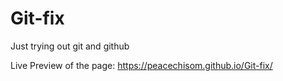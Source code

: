 # Git-fix
Just trying out git and github

Live Preview of the page: https://peacechisom.github.io/Git-fix/

